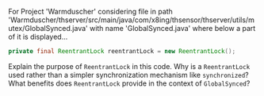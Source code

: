 For Project 'Warmduscher' considering file in path 'Warmduscher/thserver/src/main/java/com/x8ing/thsensor/thserver/utils/mutex/GlobalSynced.java' with name 'GlobalSynced.java' where below a part of it is displayed...

```java
private final ReentrantLock reentrantLock = new ReentrantLock();
```

Explain the purpose of `ReentrantLock` in this code. Why is a `ReentrantLock` used rather than a simpler synchronization mechanism like `synchronized`? What benefits does `ReentrantLock` provide in the context of `GlobalSynced`?
